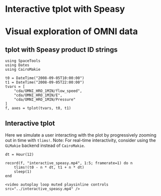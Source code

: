 # Interactive tplot with Speasy
# Visual exploration of OMNI data

## tplot with Speasy product ID strings

```@example interactive_speasy
using SpaceTools
using Dates
using CairoMakie

t0 = DateTime("2008-09-05T10:00:00")
t1 = DateTime("2008-09-05T22:00:00")
tvars = [
    "cda/OMNI_HRO_1MIN/flow_speed",
    "cda/OMNI_HRO_1MIN/E",
    "cda/OMNI_HRO_1MIN/Pressure"
]
f, axes = tplot(tvars, t0, t1)
```

## Interactive tplot

Here we simulate a user interacting with the plot by progressively zooming out in time with `tlims!`.
Note: For real-time interactivity, consider using the `GLMakie` backend instead of `CairoMakie`.

```@example interactive_speasy
dt = Hour(12)

record(f, "interactive_speasy.mp4", 1:5; framerate=1) do n
    tlims!(t0 - n * dt, t1 + n * dt)
    sleep(1)
end
```

```@raw html
<video autoplay loop muted playsinline controls src="../interactive_speasy.mp4" />
```
